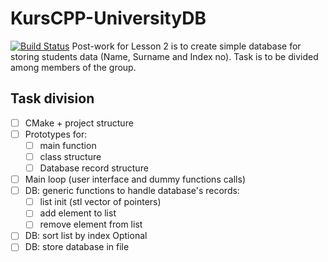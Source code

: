 # KursCPP-UniversityDB
[![Build Status](https://travis-ci.org/jzych/KursCPP-UniversityDB.svg?branch=master)](https://travis-ci.org/jzych/KursCPP-UniversityDB)
Post-work for Lesson 2 is to create simple database for storing students data (Name, Surname and Index no). Task is to be divided among members of the group.

## Task division
- [ ] CMake + project structure
- [ ] Prototypes for:
  - [ ] main function
  - [ ] class structure
  - [ ] Database record structure
- [ ] Main loop (user interface and dummy functions calls)
- [ ] DB: generic functions to handle database's records:
  - [ ] list init (stl vector of pointers)
  - [ ] add element to list
  - [ ] remove element from list
- [ ] DB: sort list by index
Optional
- [ ] DB: store database in file

